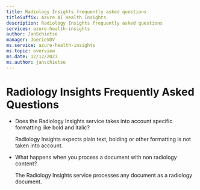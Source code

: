 ```yaml
---
title: Radiology Insights frequently asked questions
titleSuffix: Azure AI Health Insights
description: Radiology Insights frequently asked questions
services: azure-health-insights
author: JanSchietse
manager: JoerieVDV
ms.service: azure-health-insights
ms.topic: overview
ms.date: 12/12/2023
ms.author: janschietse
---
```

# Radiology Insights Frequently Asked Questions

- Does the Radiology Insights service takes into account specific formatting like bold and italic?

  Radiology Insights expects plain text, bolding or other formatting is not taken into account.


- What happens when you process a document with non radiology content?

  The Radiology Insights service processes any document as a radiology document.

